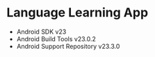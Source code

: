 Language Learning App
===================================

- Android SDK v23
- Android Build Tools v23.0.2
- Android Support Repository v23.3.0

